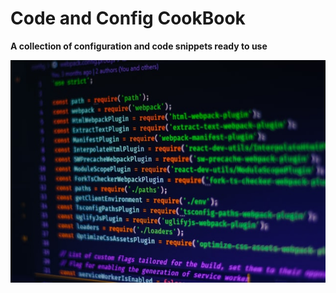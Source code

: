 # Code and Config CookBook 

**A collection of configuration and code snippets ready to use**

![repository cover photo](./coverphoto.jpg)

